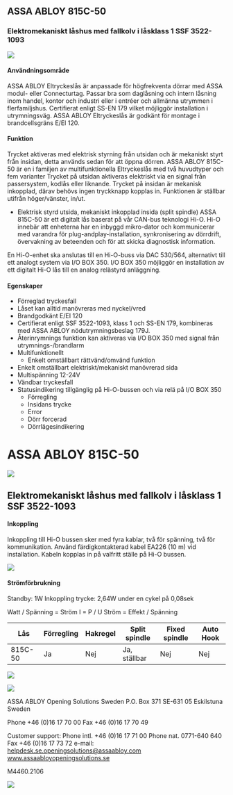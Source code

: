 ## ASSA ABLOY 815C-50

### Elektromekaniskt låshus med fallkolv i låsklass 1 SSF 3522-1093

![](_page_0_Picture_3.jpeg)

#### **Användningsområde**

ASSA ABLOY Eltryckeslås är anpassade för högfrekventa dörrar med ASSA modul- eller Connecturtag. Passar bra som daglåsning och intern låsning inom handel, kontor och industri eller i entréer och allmänna utrymmen i flerfamiljshus. Certifierat enligt SS-EN 179 vilket möjliggör installation i utrymningsväg. ASSA ABLOY Eltryckeslås är godkänt för montage i brandcellsgräns E/EI 120.

#### **Funktion**

Trycket aktiveras med elektrisk styrning från utsidan och är mekaniskt styrt från insidan, detta används sedan för att öppna dörren. ASSA ABLOY 815C-50 är en i familjen av multifunktionella Eltryckeslås med två huvudtyper och fem varianter Trycket på utsidan aktiveras elektriskt via en signal från passersystem, kodlås eller liknande. Trycket på insidan är mekanisk inkopplad, därav behövs ingen tryckknapp kopplas in. Funktionen är ställbar utifrån höger/vänster, in/ut.

- Elektrisk styrd utsida, mekaniskt inkopplad insida (split spindle)
ASSA 815C-50 är ett digitalt lås baserat på vår CAN-bus teknologi Hi-O. Hi-O innebär att enheterna har en inbyggd mikro-dator och kommunicerar med varandra för plug-andplay-installation, synkronisering av dörrdrift, övervakning av beteenden och för att skicka diagnostisk information.

En Hi-O-enhet ska anslutas till en Hi-O-buss via DAC 530/564, alternativt till ett analogt system via I/O BOX 350. I/O BOX 350 möjliggör en installation av ett digitalt Hi-O lås till en analog relästyrd anläggning.

#### **Egenskaper**

- Förreglad tryckesfall
- Låset kan alltid manövreras med nyckel/vred
- Brandgodkänt E/EI 120
- Certifierat enligt SSF 3522-1093, klass 1 och SS-EN 179, kombineras med ASSA ABLOY nödutrymningsbeslag 179J.
- Återinrymnings funktion kan aktiveras via I/O BOX 350 med signal från utrymnings-/brandlarm
- Multifunktionellt
	- Enkelt omställbart rättvänd/omvänd funktion
- Enkelt omställbart elektriskt/mekaniskt manövrerad sida
- Multispänning 12-24V
- Vändbar tryckesfall
- Statusindikering tillgänglig på Hi-O-bussen och via relä på I/O BOX 350
	- Förregling
	- Insidans trycke
	- Error
	- Dörr forcerad
	- Dörrlägesindikering

# ASSA ABLOY 815C-50

![](_page_1_Picture_1.jpeg)

## Elektromekaniskt låshus med fallkolv i låsklass 1 SSF 3522-1093

#### **Inkoppling**

Inkoppling till Hi-O bussen sker med fyra kablar, två för spänning, två för kommunikation. Använd färdigkontakterad kabel EA226 (10 m) vid installation. Kabeln kopplas in på valfritt ställe på Hi-O bussen.

![](_page_1_Figure_5.jpeg)

#### **Strömförbrukning**

Standby: 1W Inkoppling trycke: 2,64W under en cykel på 0,08sek

Watt / Spänning = Ström I = P / U Ström = Effekt / Spänning

| Lås     | Förregling | Hakregel | Split spindle | Fixed spindle | Auto Hook |
|---------|------------|----------|---------------|---------------|-----------|
| 815C-50 | Ja         | Nej      | Ja, ställbar  | Nej           | Nej       |

![](_page_1_Figure_10.jpeg)

![](_page_1_Figure_11.jpeg)

ASSA ABLOY Opening Solutions Sweden P.O. Box 371 SE-631 05 Eskilstuna Sweden

Phone +46 (0)16 17 70 00 Fax +46 (0)16 17 70 49

Customer support: Phone intl. +46 (0)16 17 71 00 Phone nat. 0771-640 640 Fax +46 (0)16 17 73 72 e-mail: helpdesk.se.openingsolutions@assaabloy.com www.assaabloyopeningsolutions.se

M4460.2106

![](_page_1_Figure_16.jpeg)